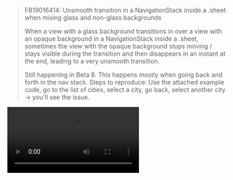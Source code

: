 > FB19016414: Unsmooth transition in a NavigationStack inside a .sheet when mixing glass and non-glass backgrounds
>
> When a view with a glass background transitions in over a view with an opaque background in a NavigationStack inside a .sheet, sometimes the view with the opaque background stops moving / stays visible during the transition and then disappears in an instant at the end, leading to a very unsmooth transition.
> 
> Still happening in Beta 8.
> This happens mostly when going back and forth in the nav stack.
> Steps to reproduce: Use the attached example code, go to the list of cities, select a city, go back, select another city -> you'll see the issue.

<video src="https://box-swiftui-garden.fra1.cdn.digitaloceanspaces.com/navstack_glass_transition.mov" controls width="300"/>

Example code:

<<< @/Snippets/StuckViewInBackgroundDuringNavStackTransitionExample.swift